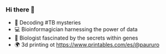 ### Hi there 👋

- 🔭 Decoding #TB mysteries 
- 💻 Bioinformagician harnessing the power of data 
- 🧬 Biologist fascinated by the secrets within genes
- 🌍 3d printing ot https://www.printables.com/es/@paururo
<!--
**Paururo/paururo** is a ✨ _special_ ✨ repository because its `README.md` (this file) appears on your GitHub profile.

Here are some ideas to get you started:

- 🔭 I’m currently working on ...
- 🌱 I’m currently learning ...
- 👯 I’m looking to collaborate on ...
- 🤔 I’m looking for help with ...
- 💬 Ask me about ...
- 📫 How to reach me: ...
- 😄 Pronouns: ...
- ⚡ Fun fact: ...
-->
